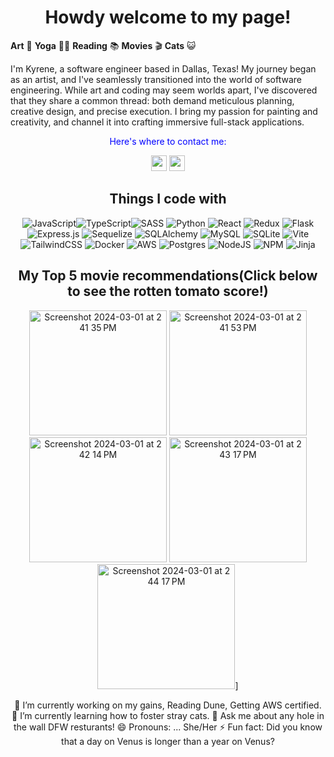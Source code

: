 
<div align=center padding=15px><h1>Howdy welcome to my page!</h1></div>

**Art** 🎨   **Yoga** 🧘‍♂️   **Reading** 📚   **Movies** 🎬  **Cats** 😺

I'm Kyrene, a software engineer based in Dallas, Texas! My journey began as an artist, and I've seamlessly transitioned into the world of software engineering. While art and coding may seem worlds apart, I've discovered that they share a common thread: both demand meticulous planning, creative design, and precise execution. I bring my passion for painting and creativity, and channel it into crafting immersive full-stack applications.



<div>
<div align=center>
<p style="color: blue;"> Here's where to contact me:<p/>
  
<a href='https://kyreneaf.github.io/'><img height="25" src="https://img.shields.io/badge/LinkedIn-blue?logo=linkedin&logoColor=white&style=for-the-badge" /><a/>
<a href='https://kyreneaf.github.io/'><img height="25" src="https://img.shields.io/badge/PortFolio-yellow?logo=superuser&logoColor=white&style=for-the-badge" /><a/>
<div/>
<div/>

##


## Things I code with



![JavaScript](https://img.shields.io/badge/javascript-%23323330.svg?style=for-the-badge&logo=javascript&logoColor=%23F7DF1E)![TypeScript](https://img.shields.io/badge/typescript-%23007ACC.svg?style=for-the-badge&logo=typescript&logoColor=white)![SASS](https://img.shields.io/badge/SASS-hotpink.svg?style=for-the-badge&logo=SASS&logoColor=white) ![Python](https://img.shields.io/badge/python-3670A0?style=for-the-badge&logo=python&logoColor=ffdd54) ![React](https://img.shields.io/badge/react-%2320232a.svg?style=for-the-badge&logo=react&logoColor=%2361DAFB) ![Redux](https://img.shields.io/badge/redux-%23593d88.svg?style=for-the-badge&logo=redux&logoColor=white) ![Flask](https://img.shields.io/badge/flask-%23000.svg?style=for-the-badge&logo=flask&logoColor=white) ![Express.js](https://img.shields.io/badge/express.js-%23404d59.svg?style=for-the-badge&logo=express&logoColor=%2361DAFB) ![Sequelize](https://img.shields.io/badge/Sequelize-%2366afe9.svg?style=for-the-badge&logo=GitHub&logoColor=black) ![SQLAlchemy](https://img.shields.io/badge/SQLAlchemy-%2307405e.svg?style=for-the-badge&logo=GitHub&logoColor=white) ![MySQL](https://img.shields.io/badge/mysql-%2300f.svg?style=for-the-badge&logo=mysql&logoColor=white) ![SQLite](https://img.shields.io/badge/sqlite-%2307405e.svg?style=for-the-badge&logo=sqlite&logoColor=white) ![Vite](https://img.shields.io/badge/vite-%23646CFF.svg?style=for-the-badge&logo=vite&logoColor=white) ![TailwindCSS](https://img.shields.io/badge/tailwindcss-%2338B2AC.svg?style=for-the-badge&logo=tailwind-css&logoColor=white) ![Docker](https://img.shields.io/badge/docker-%230db7ed.svg?style=for-the-badge&logo=docker&logoColor=white) ![AWS](https://img.shields.io/badge/AWS-%23FF9900.svg?style=for-the-badge&logo=amazon-aws&logoColor=white) ![Postgres](https://img.shields.io/badge/postgres-%23316192.svg?style=for-the-badge&logo=postgresql&logoColor=white) ![NodeJS](https://img.shields.io/badge/node.js-6DA55F?style=for-the-badge&logo=node.js&logoColor=white) ![NPM](https://img.shields.io/badge/NPM-%23CB3837.svg?style=for-the-badge&logo=npm&logoColor=white) ![Jinja](https://img.shields.io/badge/jinja-white.svg?style=for-the-badge&logo=jinja&logoColor=black)




## My Top 5 movie recommendations(Click below to see the rotten tomato score!)



[<img width="220" height="200" alt="Screenshot 2024-03-01 at 2 41 35 PM" src="https://github.com/KyreneAF/KyreneAF/assets/129882345/f7d2461b-b482-4f8c-99f1-ab37b01da8b7">](https://www.rottentomatoes.com/m/dinner_in_america) [<img width="220" height="200" alt="Screenshot 2024-03-01 at 2 41 53 PM" src="https://github.com/KyreneAF/KyreneAF/assets/129882345/bae3c937-98da-4661-8c1f-69c8ad428f92">](https://www.rottentomatoes.com/m/amadeus) [<img width="220" height="200" alt="Screenshot 2024-03-01 at 2 42 14 PM" src="https://github.com/KyreneAF/KyreneAF/assets/129882345/785858d3-d591-42a3-8418-112ba8f904c9">](https://www.rottentomatoes.com/m/poor_things)  [<img width="220" height="200" alt="Screenshot 2024-03-01 at 2 43 17 PM" src="https://github.com/KyreneAF/KyreneAF/assets/129882345/e29f7229-786b-4ba1-896e-6673f4a44ef1">](https://www.rottentomatoes.com/m/elvis) [<img width="220" height="200" alt="Screenshot 2024-03-01 at 2 44 17 PM" src="https://github.com/KyreneAF/KyreneAF/assets/129882345/0f29dd6e-d2b6-4c16-b531-5c87129dffd6">](https://www.rottentomatoes.com/m/midsommar)]





🔭 I’m currently working on my gains, Reading Dune, Getting AWS certified.
🌱 I’m currently learning how to foster stray cats.
💬 Ask me about any hole in the wall DFW resturants!
😄 Pronouns: ... She/Her
⚡ Fun fact:  Did you know that a day on Venus is longer than a year on Venus?

<!--


**KyreneAF/KyreneAF** is a ✨ _special_ ✨ repository because its `README.md` (this file) appears on your GitHub profile.

Here are some ideas to get you started:

- 🔭 I’m currently working on ...
- 🌱 I’m currently learning ...
- 👯 I’m looking to collaborate on ...
- 🤔 I’m looking for help with ...
- 💬 Ask me about ...
- 📫 How to reach me: ...
- 😄 Pronouns: ...
- ⚡ Fun fact: ...
-->
